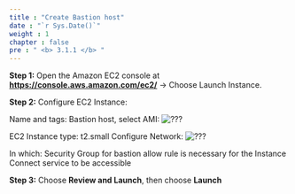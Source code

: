```yaml
---
title : "Create Bastion host"
date : "`r Sys.Date()`"
weight : 1
chapter : false
pre : " <b> 3.1.1 </b> "
---
```

**Step 1:** Open the Amazon EC2 console at **https://console.aws.amazon.com/ec2/** -> Choose Launch Instance.

**Step 2:** Configure EC2 Instance:

Name and tags: Bastion host, select AMI:
![???](/images/003.1-create-bastion-host/1.png)

EC2 Instance type: t2.small
Configure Network:
![???](/images/003.1-create-bastion-host/2.png)

In which: Security Group for bastion allow rule is necessary for the Instance Connect service to be accessible

**Step 3:** Choose **Review and Launch**, then choose **Launch**
